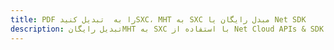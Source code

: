---title: PDF را به  تبدیل کنیدSXC، MHT به SXC مبدل رایگان یا Net SDKdescription: تبدیل رایگانMHT به SXC با استفاده از Net Cloud APIs & SDK همچنین اسناد PDF را در Cloud ایجاد، ویرایش و رندر کنید.---
